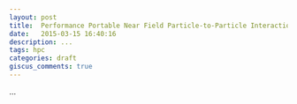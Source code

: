 ```yaml
---
layout: post
title:  Performance Portable Near Field Particle-to-Particle Interactions with Pykokkos
date:   2015-03-15 16:40:16
description: ...
tags: hpc
categories: draft
giscus_comments: true
---
```


...